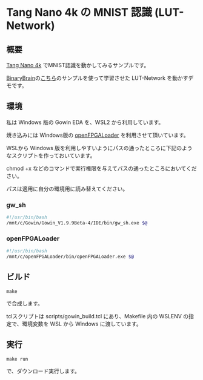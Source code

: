 # Tang Nano 4k の MNIST 認識 (LUT-Network)


## 概要

[Tang Nano 4k](https://wiki.sipeed.com/hardware/en/tang/Tang-Nano-4K/Nano-4K.html) でMNIST認識を動かしてみるサンプルです。

[BinaryBrain](https://github.com/ryuz/BinaryBrain)の[こちら](https://github.com/ryuz/BinaryBrain/blob/master/samples/python/mnist/MnistDifferentiableLut4Simple.ipynb)のサンプルを使って学習させた LUT-Network を動かすデモです。


## 環境

私は Windows 版の Gowin EDA を、WSL2 から利用しています。

焼き込みには Windows版の [openFPGALoader](https://github.com/trabucayre/openFPGALoader) を利用させて頂いています。

WSLから Windows 版を利用しやすいようにパスの通ったところに下記のようなスクリプトを作っておいています。

chmod +x などのコマンドで実行権限を与えてパスの通ったところにおいてください。

パスは適用に自分の環境用に読み替えてください。

### gw_sh

```bash
#!/usr/bin/bash
/mnt/c/Gowin/Gowin_V1.9.9Beta-4/IDE/bin/gw_sh.exe $@
```

### openFPGALoader

```bash
#!/usr/bin/bash
/mnt/c/openFPGALoader/bin/openFPGALoader.exe $@
```

## ビルド


```
make
```

で合成します。

tclスクリプトは scripts/gowin_build.tcl にあり、Makefile 内の WSLENV の指定で、環境変数を WSL から Windows に渡しています。


## 実行

```
make run
```

で、ダウンロード実行します。

